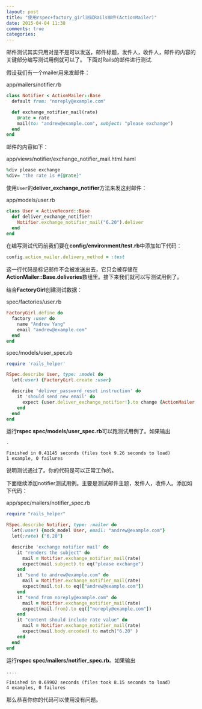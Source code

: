 ```yaml
---
layout: post
title: "使用rspec+factory_girl测试Rails邮件(ActionMailer)"
date: 2015-04-04 11:38
comments: true
categories: 
---
```


邮件测试其实只用对是不是可以发送，邮件标题，发件人，收件人，邮件的内容的关键部分编写测试用例就可以了。
下面对Rails的邮件进行测试.

假设我们有一个mailer用来发邮件：

app/mailers/notifier.rb
```ruby
class Notifier < ActionMailer::Base
  default from: "noreply@example.com"

  def exchange_notifier_mail(rate)
    @rate = rate
    mail(to: "andrew@example.com", subject: "please exchange")
  end
end
```

邮件的内容如下：

app/views/notifier/exchange_notifier_mail.html.haml
```ruby
%div please exchange
%div= "the rate is #{@rate}"
```

使用`User`的**deliver_exchange_notifier**方法来发这封邮件：

app/models/user.rb
```ruby
class User < ActiveRecord::Base
  def deliver_exchange_notifier!
    Notifier.exchange_notifier_mail("6.20").deliver
  end
end
```

在编写测试代码前我们要在**config/environment/test.rb**中添加如下代码：
```ruby
config.action_mailer.delivery_method = :test
```
这一行代码是标记邮件不会被发送出去，它只会被存储在**ActionMailer::Base.deliveries**数组里。接下来我们就可以写测试用例了。

结合**FactoryGirl**创建测试数据：

spec/factories/user.rb
```ruby
FactoryGirl.define do
  factory :user do
    name "Andrew Yang"
    email "andrew@example.com"
  end
end
```

spec/models/user_spec.rb
```ruby
require 'rails_helper'

RSpec.describe User, type: :model do
  let(:user) {FactoryGirl.create :user}

  describe 'deliver_password_reset instruction' do
    it 'should send new email' do
      expect {user.deliver_exchange_notifier!}.to change {ActionMailer::Base.deliveries.count}.to(1)
    end
  end
end
```
运行**rspec spec/models/user_spec.rb**可以跑测试用例了。如果输出
```
.

Finished in 0.41145 seconds (files took 9.26 seconds to load)
1 example, 0 failures
```
说明测试通过了。你的代码是可以正常工作的。

下面继续添加notifier测试用例。主要是测试邮件主题，发件人，收件人。添加如下代码：

app/spec/mailers/notifier_spec.rb
```ruby
require "rails_helper"

RSpec.describe Notifier, type: :mailer do
  let(:user) {mock_model User, email: "andrew@example.com"} 
  let(:rate) {"6.20"}

  describe 'exchange notifier mail' do
    it "renders the subject" do
      mail = Notifier.exchange_notifier_mail(rate)
      expect(mail.subject).to eq("please exchange")
    end
    it "send to andrew@example.com" do
      mail = Notifier.exchange_notifier_mail(rate)
      expect(mail.to).to eq(["andrew@example.com"])
    end
    it "send from noreply@example.com" do
      mail = Notifier.exchange_notifier_mail(rate)
      expect(mail.from).to eq(["noreply@example.com"]) 
    end
    it "content should include rate value" do
      mail = Notifier.exchange_notifier_mail(rate)
      expect(mail.body.encoded).to match("6.20" )
    end
  end
end
```
运行**rspec spec/mailers/notifier_spec.rb**。如果输出
```
....

Finished in 0.69902 seconds (files took 8.15 seconds to load)
4 examples, 0 failures
```
那么恭喜你你的代码可以使用没有问题。
